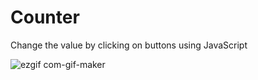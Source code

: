 # Counter
Change the value by clicking on buttons using JavaScript


![ezgif com-gif-maker](https://user-images.githubusercontent.com/107673658/212551052-b6120d62-820b-4216-a72f-e96c80a5e4f3.gif)
